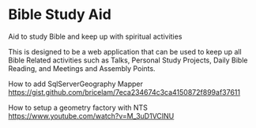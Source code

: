 # Bible Study Aid
Aid to study Bible and keep up with spiritual activities

This is designed to be a web application that can be used to keep up all Bible Related activities such as Talks, Personal Study Projects, Daily Bible Reading, and Meetings and Assembly Points.

How to add SqlServerGeography Mapper
https://gist.github.com/bricelam/7eca234674c3ca4150872f899af37611

How to setup a geometry factory with NTS
https://www.youtube.com/watch?v=M_3uD1VCINU

